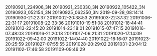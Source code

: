 20190921_224906_3N
20190921_230330_3N
20190922_105422_3N
20190923_052154_3N
20190925_062350_3N
2019-09-28_08:14:14
20190930-21:22:37
20191002-20:38:53
20191003-22:37:32
20191006-22:31:17
20191008-22:33:36
20191010-19:51:08
20191012-18:44:41
20191013-22:45:20
20191014-23:18:01
20191015-07:47:15
20191016-07:48:03
20191016-21:20:18
20191017-06:21:31
20191020-17:14:09
20191022-09:42:00
20191022-14:04:40
20191022-18:16:07
20191023-20:25:59
20191027-07:55:55
20191028-20:29:02
20191031-23:04:12
20191102-17:46:58
20191109-09:46:29

